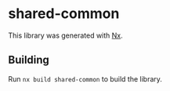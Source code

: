 # shared-common

This library was generated with [Nx](https://nx.dev).

## Building

Run `nx build shared-common` to build the library.
